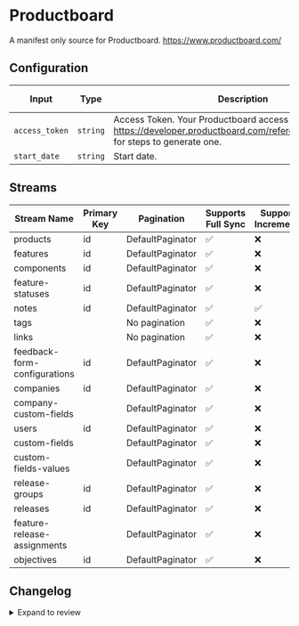 # Productboard
A manifest only source for Productboard. https://www.productboard.com/

## Configuration

| Input | Type | Description | Default Value |
|-------|------|-------------|---------------|
| `access_token` | `string` | Access Token. Your Productboard access token. See https://developer.productboard.com/reference/authentication for steps to generate one. |  |
| `start_date` | `string` | Start date.  |  |

## Streams
| Stream Name | Primary Key | Pagination | Supports Full Sync | Supports Incremental |
|-------------|-------------|------------|---------------------|----------------------|
| products | id | DefaultPaginator | ✅ |  ❌  |
| features | id | DefaultPaginator | ✅ |  ❌  |
| components | id | DefaultPaginator | ✅ |  ❌  |
| feature-statuses | id | DefaultPaginator | ✅ |  ❌  |
| notes | id | DefaultPaginator | ✅ |  ✅  |
| tags |  | No pagination | ✅ |  ❌  |
| links |  | No pagination | ✅ |  ❌  |
| feedback-form-configurations | id | DefaultPaginator | ✅ |  ❌  |
| companies | id | DefaultPaginator | ✅ |  ❌  |
| company-custom-fields |  | DefaultPaginator | ✅ |  ❌  |
| users | id | DefaultPaginator | ✅ |  ❌  |
| custom-fields |  | DefaultPaginator | ✅ |  ❌  |
| custom-fields-values |  | DefaultPaginator | ✅ |  ❌  |
| release-groups | id | DefaultPaginator | ✅ |  ❌  |
| releases | id | DefaultPaginator | ✅ |  ❌  |
| feature-release-assignments |  | DefaultPaginator | ✅ |  ❌  |
| objectives | id | DefaultPaginator | ✅ |  ❌  |

## Changelog

<details>
  <summary>Expand to review</summary>

| Version | Date       | Pull Request                                             | Subject                                                                                   |
|---------|------------|----------------------------------------------------------|-------------------------------------------------------------------------------------------|
| 0.0.42 | 2025-10-21 | [68371](https://github.com/airbytehq/airbyte/pull/68371) | Update dependencies |
| 0.0.41 | 2025-10-14 | [67880](https://github.com/airbytehq/airbyte/pull/67880) | Update dependencies |
| 0.0.40 | 2025-10-07 | [67533](https://github.com/airbytehq/airbyte/pull/67533) | Update dependencies |
| 0.0.39 | 2025-09-30 | [66436](https://github.com/airbytehq/airbyte/pull/66436) | Update dependencies |
| 0.0.38 | 2025-09-09 | [66119](https://github.com/airbytehq/airbyte/pull/66119) | Update dependencies |
| 0.0.37 | 2025-08-24 | [65503](https://github.com/airbytehq/airbyte/pull/65503) | Update dependencies |
| 0.0.36 | 2025-08-09 | [64718](https://github.com/airbytehq/airbyte/pull/64718) | Update dependencies |
| 0.0.35 | 2025-08-02 | [64221](https://github.com/airbytehq/airbyte/pull/64221) | Update dependencies |
| 0.0.34 | 2025-07-26 | [63918](https://github.com/airbytehq/airbyte/pull/63918) | Update dependencies |
| 0.0.33 | 2025-07-19 | [63400](https://github.com/airbytehq/airbyte/pull/63400) | Update dependencies |
| 0.0.32 | 2025-07-12 | [63236](https://github.com/airbytehq/airbyte/pull/63236) | Update dependencies |
| 0.0.31 | 2025-07-05 | [62658](https://github.com/airbytehq/airbyte/pull/62658) | Update dependencies |
| 0.0.30 | 2025-06-28 | [62374](https://github.com/airbytehq/airbyte/pull/62374) | Update dependencies |
| 0.0.29 | 2025-06-21 | [61037](https://github.com/airbytehq/airbyte/pull/61037) | Update dependencies |
| 0.0.28 | 2025-05-24 | [60509](https://github.com/airbytehq/airbyte/pull/60509) | Update dependencies |
| 0.0.27 | 2025-05-10 | [60147](https://github.com/airbytehq/airbyte/pull/60147) | Update dependencies |
| 0.0.26 | 2025-05-03 | [59472](https://github.com/airbytehq/airbyte/pull/59472) | Update dependencies |
| 0.0.25 | 2025-04-27 | [59060](https://github.com/airbytehq/airbyte/pull/59060) | Update dependencies |
| 0.0.24 | 2025-04-19 | [58514](https://github.com/airbytehq/airbyte/pull/58514) | Update dependencies |
| 0.0.23 | 2025-04-12 | [57919](https://github.com/airbytehq/airbyte/pull/57919) | Update dependencies |
| 0.0.22 | 2025-04-05 | [57329](https://github.com/airbytehq/airbyte/pull/57329) | Update dependencies |
| 0.0.21 | 2025-03-29 | [56732](https://github.com/airbytehq/airbyte/pull/56732) | Update dependencies |
| 0.0.20 | 2025-03-22 | [56183](https://github.com/airbytehq/airbyte/pull/56183) | Update dependencies |
| 0.0.19 | 2025-03-08 | [55540](https://github.com/airbytehq/airbyte/pull/55540) | Update dependencies |
| 0.0.18 | 2025-03-01 | [54999](https://github.com/airbytehq/airbyte/pull/54999) | Update dependencies |
| 0.0.17 | 2025-02-23 | [54577](https://github.com/airbytehq/airbyte/pull/54577) | Update dependencies |
| 0.0.16 | 2025-02-15 | [53946](https://github.com/airbytehq/airbyte/pull/53946) | Update dependencies |
| 0.0.15 | 2025-02-08 | [53485](https://github.com/airbytehq/airbyte/pull/53485) | Update dependencies |
| 0.0.14 | 2025-02-01 | [53008](https://github.com/airbytehq/airbyte/pull/53008) | Update dependencies |
| 0.0.13 | 2025-01-25 | [52504](https://github.com/airbytehq/airbyte/pull/52504) | Update dependencies |
| 0.0.12 | 2025-01-18 | [51902](https://github.com/airbytehq/airbyte/pull/51902) | Update dependencies |
| 0.0.11 | 2025-01-11 | [51300](https://github.com/airbytehq/airbyte/pull/51300) | Update dependencies |
| 0.0.10 | 2024-12-28 | [50705](https://github.com/airbytehq/airbyte/pull/50705) | Update dependencies |
| 0.0.9 | 2024-12-21 | [50290](https://github.com/airbytehq/airbyte/pull/50290) | Update dependencies |
| 0.0.8 | 2024-12-14 | [49686](https://github.com/airbytehq/airbyte/pull/49686) | Update dependencies |
| 0.0.7 | 2024-12-12 | [49331](https://github.com/airbytehq/airbyte/pull/49331) | Update dependencies |
| 0.0.6 | 2024-12-11 | [49087](https://github.com/airbytehq/airbyte/pull/49087) | Starting with this version, the Docker image is now rootless. Please note that this and future versions will not be compatible with Airbyte versions earlier than 0.64 |
| 0.0.5 | 2024-11-05 | [48365](https://github.com/airbytehq/airbyte/pull/48365) | Revert to source-declarative-manifest v5.17.0 |
| 0.0.4 | 2024-11-05 | [48324](https://github.com/airbytehq/airbyte/pull/48324) | Update dependencies |
| 0.0.3 | 2024-10-29 | [47774](https://github.com/airbytehq/airbyte/pull/47774) | Update dependencies |
| 0.0.2 | 2024-10-28 | [47677](https://github.com/airbytehq/airbyte/pull/47677) | Update dependencies |
| 0.0.1 | 2024-09-13 | [45449](https://github.com/airbytehq/airbyte/pull/45449) | Initial release by [@pabloescoder](https://github.com/pabloescoder) via Connector Builder |

</details>
